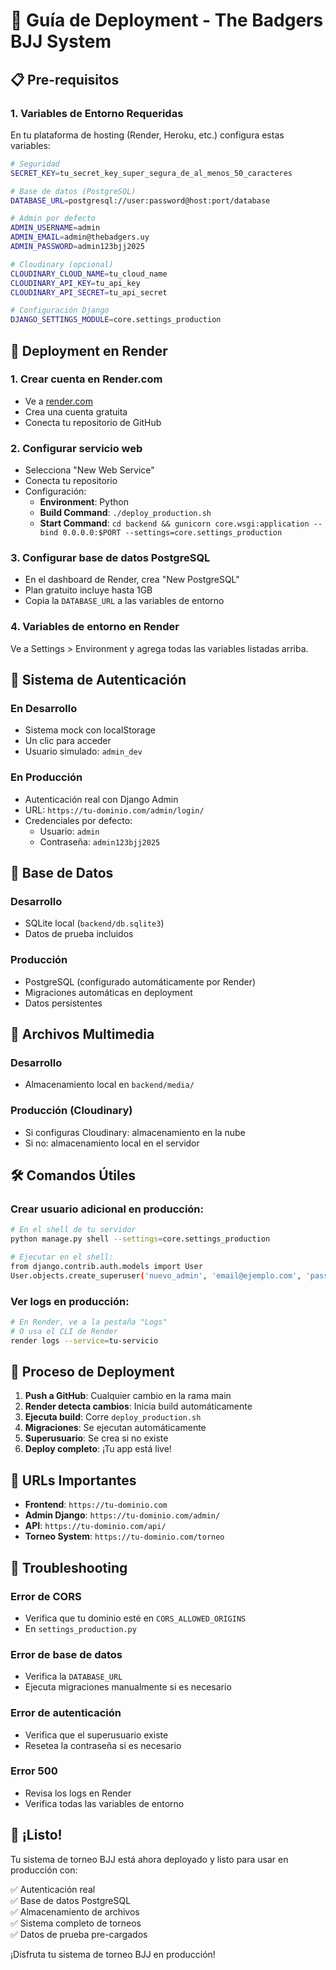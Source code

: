 # 🚀 Guía de Deployment - The Badgers BJJ System

## 📋 Pre-requisitos

### 1. Variables de Entorno Requeridas

En tu plataforma de hosting (Render, Heroku, etc.) configura estas variables:

```bash
# Seguridad
SECRET_KEY=tu_secret_key_super_segura_de_al_menos_50_caracteres

# Base de datos (PostgreSQL)
DATABASE_URL=postgresql://user:password@host:port/database

# Admin por defecto
ADMIN_USERNAME=admin
ADMIN_EMAIL=admin@thebadgers.uy
ADMIN_PASSWORD=admin123bjj2025

# Cloudinary (opcional)
CLOUDINARY_CLOUD_NAME=tu_cloud_name
CLOUDINARY_API_KEY=tu_api_key
CLOUDINARY_API_SECRET=tu_api_secret

# Configuración Django
DJANGO_SETTINGS_MODULE=core.settings_production
```

## 🎯 Deployment en Render

### 1. Crear cuenta en Render.com
- Ve a [render.com](https://render.com)
- Crea una cuenta gratuita
- Conecta tu repositorio de GitHub

### 2. Configurar servicio web
- Selecciona "New Web Service"
- Conecta tu repositorio
- Configuración:
  - **Environment**: Python
  - **Build Command**: `./deploy_production.sh`
  - **Start Command**: `cd backend && gunicorn core.wsgi:application --bind 0.0.0.0:$PORT --settings=core.settings_production`

### 3. Configurar base de datos PostgreSQL
- En el dashboard de Render, crea "New PostgreSQL"
- Plan gratuito incluye hasta 1GB
- Copia la `DATABASE_URL` a las variables de entorno

### 4. Variables de entorno en Render
Ve a Settings > Environment y agrega todas las variables listadas arriba.

## 🔐 Sistema de Autenticación

### En Desarrollo
- Sistema mock con localStorage
- Un clic para acceder
- Usuario simulado: `admin_dev`

### En Producción
- Autenticación real con Django Admin
- URL: `https://tu-dominio.com/admin/login/`
- Credenciales por defecto:
  - Usuario: `admin`
  - Contraseña: `admin123bjj2025`

## 💾 Base de Datos

### Desarrollo
- SQLite local (`backend/db.sqlite3`)
- Datos de prueba incluidos

### Producción
- PostgreSQL (configurado automáticamente por Render)
- Migraciones automáticas en deployment
- Datos persistentes

## 🎨 Archivos Multimedia

### Desarrollo
- Almacenamiento local en `backend/media/`

### Producción (Cloudinary)
- Si configuras Cloudinary: almacenamiento en la nube
- Si no: almacenamiento local en el servidor

## 🛠️ Comandos Útiles

### Crear usuario adicional en producción:
```bash
# En el shell de tu servidor
python manage.py shell --settings=core.settings_production

# Ejecutar en el shell:
from django.contrib.auth.models import User
User.objects.create_superuser('nuevo_admin', 'email@ejemplo.com', 'password123')
```

### Ver logs en producción:
```bash
# En Render, ve a la pestaña "Logs"
# O usa el CLI de Render
render logs --service=tu-servicio
```

## 🔄 Proceso de Deployment

1. **Push a GitHub**: Cualquier cambio en la rama main
2. **Render detecta cambios**: Inicia build automáticamente
3. **Ejecuta build**: Corre `deploy_production.sh`
4. **Migraciones**: Se ejecutan automáticamente
5. **Superusuario**: Se crea si no existe
6. **Deploy completo**: ¡Tu app está live!

## 🎯 URLs Importantes

- **Frontend**: `https://tu-dominio.com`
- **Admin Django**: `https://tu-dominio.com/admin/`
- **API**: `https://tu-dominio.com/api/`
- **Torneo System**: `https://tu-dominio.com/torneo`

## 🐛 Troubleshooting

### Error de CORS
- Verifica que tu dominio esté en `CORS_ALLOWED_ORIGINS`
- En `settings_production.py`

### Error de base de datos
- Verifica la `DATABASE_URL`
- Ejecuta migraciones manualmente si es necesario

### Error de autenticación
- Verifica que el superusuario existe
- Resetea la contraseña si es necesario

### Error 500
- Revisa los logs en Render
- Verifica todas las variables de entorno

## 🚀 ¡Listo!

Tu sistema de torneo BJJ está ahora deployado y listo para usar en producción con:

✅ Autenticación real  
✅ Base de datos PostgreSQL  
✅ Almacenamiento de archivos  
✅ Sistema completo de torneos  
✅ Datos de prueba pre-cargados  

¡Disfruta tu sistema de torneo BJJ en producción!
